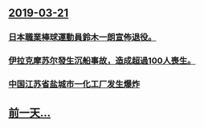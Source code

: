 ## [2019-03-21](/zh/news/2019/03/21/index.md)

### [ 日本職業棒球運動員鈴木一朗宣佈退役。 ](/zh/news/2019/03/21/日本職業棒球運動員鈴木一朗宣佈退役.md)
### [伊拉克摩苏尔發生沉船事故，造成超過100人喪生。 ](/zh/news/2019/03/21/伊拉克摩苏尔發生沉船事故-造成超過100人喪生.md)
### [ 中国江苏省盐城市一化工厂发生爆炸 ](/zh/news/2019/03/21/中国江苏省盐城市一化工厂发生爆炸.md)
## [前一天...](/zh/news/2019/03/19/index.md)

